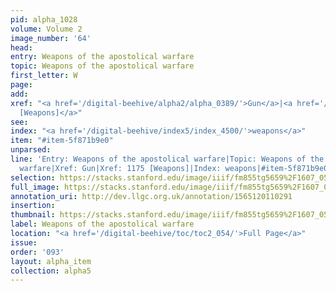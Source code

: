 ```yaml
---
pid: alpha_1028
volume: Volume 2
image_number: '64'
head: 
entry: Weapons of the apostolical warfare
topic: Weapons of the apostolical warfare
first_letter: W
page: 
add: 
xref: "<a href='/digital-beehive/alpha2/alpha_0389/'>Gun</a>|<a href='/digital-beehive/toc/toc2_228/'>1175
  [Weapons]</a>"
see: 
index: "<a href='/digital-beehive/index5/index_4500/'>weapons</a>"
item: "#item-5f871b9e0"
unparsed: 
line: 'Entry: Weapons of the apostolical warfare|Topic: Weapons of the apostolical
  warfare|Xref: Gun|Xref: 1175 [Weapons]|Index: weapons|#item-5f871b9e0'
selection: https://stacks.stanford.edu/image/iiif/fm855tg5659%2F1607_0531/821,1822,2952,559/full/0/default.jpg
full_image: https://stacks.stanford.edu/image/iiif/fm855tg5659%2F1607_0531/full/full/0/default.jpg
annotation_uri: http://dev.llgc.org.uk/annotation/1565120110291
insertion: 
thumbnail: https://stacks.stanford.edu/image/iiif/fm855tg5659%2F1607_0531/821,1822,600,180/250,/0/default.jpg
label: Weapons of the apostolical warfare
location: "<a href='/digital-beehive/toc/toc2_054/'>Full Page</a>"
issue: 
order: '093'
layout: alpha_item
collection: alpha5
---
```

